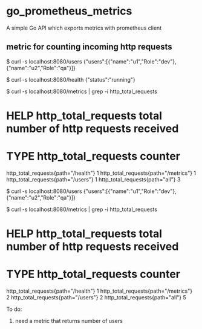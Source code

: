 # go_prometheus_metrics
A simple Go API which exports metrics with prometheus client


## metric for counting incoming http requests

$ curl -s localhost:8080/users
{"users":[{"name":"u1","Role":"dev"},{"name":"u2","Role":"qa"}]}

$ curl -s localhost:8080/health
{"status":"running"}

$ curl -s localhost:8080/metrics | grep -i http_total_requests
# HELP http_total_requests total number of http requests received
# TYPE http_total_requests counter
http_total_requests{path="/health"} 1
http_total_requests{path="/metrics"} 1
http_total_requests{path="/users"} 1
http_total_requests{path="all"} 3


$ curl -s localhost:8080/users
{"users":[{"name":"u1","Role":"dev"},{"name":"u2","Role":"qa"}]}

$ curl -s localhost:8080/metrics | grep -i http_total_requests
# HELP http_total_requests total number of http requests received
# TYPE http_total_requests counter
http_total_requests{path="/health"} 1
http_total_requests{path="/metrics"} 2
http_total_requests{path="/users"} 2
http_total_requests{path="all"} 5



To do:
1. need a metric that returns number of users

